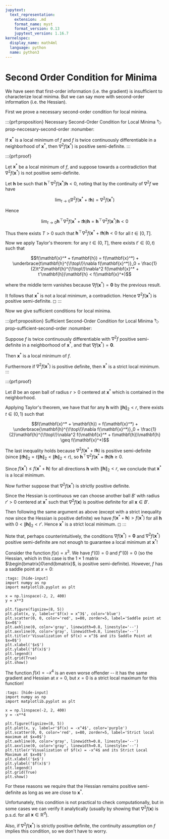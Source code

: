 ```yaml
---
jupytext:
  text_representation:
    extension: .md
    format_name: myst
    format_version: 0.13
    jupytext_version: 1.16.7
kernelspec:
  display_name: math4ml
  language: python
  name: python3
---
```

# Second Order Condition for Minima

We have seen that first-order information (i.e. the gradient) is
insufficient to characterize local minima.
But we can say more with second-order information (i.e. the Hessian).

First we prove a necessary second-order condition for local minima.

:::{prf:proposition} Necessary Second-Order Condition for Local Minima
:label: prop-neccesary-second-order
:nonumber: 

If $\mathbf{x}^*$ is a local minimum of $f$ and $f$ is twice
continuously differentiable in a neighborhood of $\mathbf{x}^*$, then
$\nabla^2 f(\mathbf{x}^*)$ is positive semi-definite.
:::

:::{prf:proof} 

Let $\mathbf{x}^*$ be a local minimum of $f$, and suppose
towards a contradiction that $\nabla^2 f(\mathbf{x}^*)$ is not positive
semi-definite. 

Let $\mathbf{h}$ be such that
$\mathbf{h}^{\!\top\!}\nabla^2 f(\mathbf{x}^*)\mathbf{h} < 0$, noting
that by the continuity of $\nabla^2 f$ we have

$$\lim_{t \to 0} \nabla^2 f(\mathbf{x}^* + t\mathbf{h}) = \nabla^2 f(\mathbf{x}^*)$$

Hence

$$\lim_{t \to 0} \mathbf{h}^{\!\top\!}\nabla^2 f(\mathbf{x}^* + t\mathbf{h})\mathbf{h} = \mathbf{h}^{\!\top\!}\nabla^2 f(\mathbf{x}^*)\mathbf{h} < 0$$

Thus there exists $T > 0$ such that
$\mathbf{h}^{\!\top\!}\nabla^2 f(\mathbf{x}^* + t\mathbf{h})\mathbf{h} < 0$
for all $t \in [0,T]$. 

Now we apply Taylor's theorem: for any
$t \in (0,T]$, there exists $t' \in (0,t)$ such that

$$f(\mathbf{x}^* + t\mathbf{h}) = f(\mathbf{x}^*) + \underbrace{t\mathbf{h}^{\!\top\!}\nabla f(\mathbf{x}^*)}_0 + \frac{1}{2}t^2\mathbf{h}^{\!\top\!}\nabla^2 f(\mathbf{x}^* + t'\mathbf{h})\mathbf{h} < f(\mathbf{x}^*)$$

where the middle term vanishes because
$\nabla f(\mathbf{x}^*) = \mathbf{0}$ by the previous result. 

It follows
that $\mathbf{x}^*$ is not a local minimum, a contradiction. Hence
$\nabla^2 f(\mathbf{x}^*)$ is positive semi-definite. ◻
:::

Now we give sufficient conditions for local minima.

:::{prf:proposition} Sufficient Second-Order Condition for Local Minima
:label: prop-sufficient-second-order
:nonumber: 

Suppose $f$ is twice continuously differentiable with $\nabla^2 f$
positive semi-definite in a neighborhood of $\mathbf{x}^*$, and that
$\nabla f(\mathbf{x}^*) = \mathbf{0}$. 

Then $\mathbf{x}^*$ is a local
minimum of $f$. 

Furthermore if $\nabla^2 f(\mathbf{x}^*)$ is positive
definite, then $\mathbf{x}^*$ is a strict local minimum.
:::

:::{prf:proof}

Let $B$ be an open ball of radius $r > 0$ centered at
$\mathbf{x}^*$ which is contained in the neighborhood. 

Applying Taylor's
theorem, we have that for any $\mathbf{h}$ with $\|\mathbf{h}\|_2 < r$,
there exists $t \in (0,1)$ such that

$$f(\mathbf{x}^* + \mathbf{h}) = f(\mathbf{x}^*) + \underbrace{\mathbf{h}^{\!\top\!}\nabla f(\mathbf{x}^*)}_0 + \frac{1}{2}\mathbf{h}^{\!\top\!}\nabla^2 f(\mathbf{x}^* + t\mathbf{h})\mathbf{h} \geq f(\mathbf{x}^*)$$

The last inequality holds because
$\nabla^2 f(\mathbf{x}^* + t\mathbf{h})$ is positive semi-definite
(since $\|t\mathbf{h}\|_2 = t\|\mathbf{h}\|_2 < \|\mathbf{h}\|_2 < r$),
so
$\mathbf{h}^{\!\top\!}\nabla^2 f(\mathbf{x}^* + t\mathbf{h})\mathbf{h} \geq 0$.

Since $f(\mathbf{x}^*) \leq f(\mathbf{x}^* + \mathbf{h})$ for all
directions $\mathbf{h}$ with $\|\mathbf{h}\|_2 < r$, we conclude that
$\mathbf{x}^*$ is a local minimum.

Now further suppose that $\nabla^2 f(\mathbf{x}^*)$ is strictly positive
definite. 

Since the Hessian is continuous we can choose another ball
$B'$ with radius $r' > 0$ centered at $\mathbf{x}^*$ such that
$\nabla^2 f(\mathbf{x})$ is positive definite for all
$\mathbf{x} \in B'$. 

Then following the same argument as above (except
with a strict inequality now since the Hessian is positive definite) we
have $f(\mathbf{x}^* + \mathbf{h}) > f(\mathbf{x}^*)$ for all
$\mathbf{h}$ with $0 < \|\mathbf{h}\|_2 < r'$. Hence $\mathbf{x}^*$ is a
strict local minimum. ◻
:::

Note that, perhaps counterintuitively, the conditions
$\nabla f(\mathbf{x}^*) = \mathbf{0}$ and $\nabla^2 f(\mathbf{x}^*)$
positive semi-definite are not enough to guarantee a local minimum at
$\mathbf{x}^*$! 

Consider the function $f(x) = x^3$. 
We have $f'(0) = 0$
and $f''(0) = 0$ (so the Hessian, which in this case is the $1 \times 1$
matrix $\begin{bmatrix}0\end{bmatrix}$, is positive semi-definite). 
However,
$f$ has a saddle point at $x = 0$:

```{code-cell} ipython3
:tags: [hide-input]
import numpy as np
import matplotlib.pyplot as plt

x = np.linspace(-2, 2, 400)
y = x**3

plt.figure(figsize=(8, 5))
plt.plot(x, y, label=r'$f(x) = x^3$', color='blue')
plt.scatter(0, 0, color='red', s=80, zorder=5, label='Saddle point at $x=0$')
plt.axhline(0, color='gray', linewidth=0.8, linestyle='--')
plt.axvline(0, color='gray', linewidth=0.8, linestyle='--')
plt.title(r'Visualization of $f(x) = x^3$ and its Saddle Point at $x=0$')
plt.xlabel('$x$')
plt.ylabel('$f(x)$')
plt.legend()
plt.grid(True)
plt.show()
```


The function $f(x) = -x^4$ is an even
worse offender -- it has the same gradient and Hessian at $x = 0$, but
$x = 0$ is a strict local maximum for this function!

```{code-cell} ipython3
:tags: [hide-input]
import numpy as np
import matplotlib.pyplot as plt

x = np.linspace(-2, 2, 400)
y = -x**4

plt.figure(figsize=(8, 5))
plt.plot(x, y, label=r'$f(x) = -x^4$', color='purple')
plt.scatter(0, 0, color='red', s=80, zorder=5, label='Strict local maximum at $x=0$')
plt.axhline(0, color='gray', linewidth=0.8, linestyle='--')
plt.axvline(0, color='gray', linewidth=0.8, linestyle='--')
plt.title(r'Visualization of $f(x) = -x^4$ and its Strict Local Maximum at $x=0$')
plt.xlabel('$x$')
plt.ylabel('$f(x)$')
plt.legend()
plt.grid(True)
plt.show()
```

For these reasons we require that the Hessian remains positive
semi-definite as long as we are close to $\mathbf{x}^*$. 

Unfortunately,
this condition is not practical to check computationally, but in some
cases we can verify it analytically (usually by showing that
$\nabla^2 f(\mathbf{x})$ is p.s.d. for all
$\mathbf{x} \in \mathbb{R}^d$). 

Also, if $\nabla^2 f(\mathbf{x}^*)$ is
strictly positive definite, the continuity assumption on $f$ implies
this condition, so we don't have to worry.

